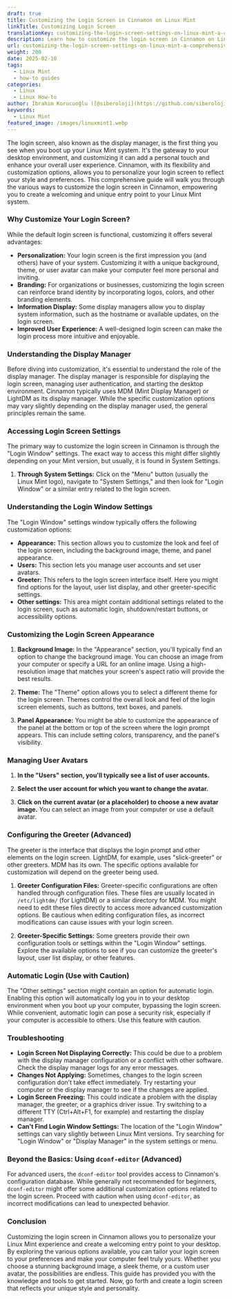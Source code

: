 ```yaml
---
draft: true
title: Customizing the Login Screen in Cinnamon on Linux Mint
linkTitle: Customizing Login Screen
translationKey: customizing-the-login-screen-settings-on-linux-mint-a-comprehensive-guide
description: Learn how to customize the login screen in Cinnamon on Linux Mint, a popular desktop environment for Linux users.
url: customizing-the-login-screen-settings-on-linux-mint-a-comprehensive-guide
weight: 200
date: 2025-02-10
tags:
  - Linux Mint
  - how-to guides
categories:
  - Linux
  - Linux How-to
author: İbrahim Korucuoğlu ([@siberoloji](https://github.com/siberoloji))
keywords:
  - Linux Mint
featured_image: /images/linuxmint1.webp
---
```

The login screen, also known as the display manager, is the first thing you see when you boot up your Linux Mint system. It's the gateway to your desktop environment, and customizing it can add a personal touch and enhance your overall user experience. Cinnamon, with its flexibility and customization options, allows you to personalize your login screen to reflect your style and preferences. This comprehensive guide will walk you through the various ways to customize the login screen in Cinnamon, empowering you to create a welcoming and unique entry point to your Linux Mint system.

### Why Customize Your Login Screen?

While the default login screen is functional, customizing it offers several advantages:

* **Personalization:** Your login screen is the first impression you (and others) have of your system. Customizing it with a unique background, theme, or user avatar can make your computer feel more personal and inviting.
* **Branding:** For organizations or businesses, customizing the login screen can reinforce brand identity by incorporating logos, colors, and other branding elements.
* **Information Display:** Some display managers allow you to display system information, such as the hostname or available updates, on the login screen.
* **Improved User Experience:** A well-designed login screen can make the login process more intuitive and enjoyable.

### Understanding the Display Manager

Before diving into customization, it's essential to understand the role of the display manager. The display manager is responsible for displaying the login screen, managing user authentication, and starting the desktop environment. Cinnamon typically uses MDM (Mint Display Manager) or LightDM as its display manager. While the specific customization options may vary slightly depending on the display manager used, the general principles remain the same.

### Accessing Login Screen Settings

The primary way to customize the login screen in Cinnamon is through the "Login Window" settings. The exact way to access this might differ slightly depending on your Mint version, but usually, it is found in System Settings.

1. **Through System Settings:** Click on the "Menu" button (usually the Linux Mint logo), navigate to "System Settings," and then look for "Login Window" or a similar entry related to the login screen.

### Understanding the Login Window Settings

The "Login Window" settings window typically offers the following customization options:

* **Appearance:** This section allows you to customize the look and feel of the login screen, including the background image, theme, and panel appearance.
* **Users:** This section lets you manage user accounts and set user avatars.
* **Greeter:** This refers to the login screen interface itself. Here you might find options for the layout, user list display, and other greeter-specific settings.
* **Other settings:** This area might contain additional settings related to the login screen, such as automatic login, shutdown/restart buttons, or accessibility options.

### Customizing the Login Screen Appearance

1. **Background Image:** In the "Appearance" section, you'll typically find an option to change the background image. You can choose an image from your computer or specify a URL for an online image. Using a high-resolution image that matches your screen's aspect ratio will provide the best results.

2. **Theme:** The "Theme" option allows you to select a different theme for the login screen. Themes control the overall look and feel of the login screen elements, such as buttons, text boxes, and panels.

3. **Panel Appearance:** You might be able to customize the appearance of the panel at the bottom or top of the screen where the login prompt appears. This can include setting colors, transparency, and the panel's visibility.

### Managing User Avatars

1. **In the "Users" section, you'll typically see a list of user accounts.**

2. **Select the user account for which you want to change the avatar.**

3. **Click on the current avatar (or a placeholder) to choose a new avatar image.** You can select an image from your computer or use a default avatar.

### Configuring the Greeter (Advanced)

The greeter is the interface that displays the login prompt and other elements on the login screen. LightDM, for example, uses "slick-greeter" or other greeters. MDM has its own. The specific options available for customization will depend on the greeter being used.

1. **Greeter Configuration Files:** Greeter-specific configurations are often handled through configuration files. These files are usually located in `/etc/lightdm/` (for LightDM) or a similar directory for MDM. You might need to edit these files directly to access more advanced customization options. Be cautious when editing configuration files, as incorrect modifications can cause issues with your login screen.

2. **Greeter-Specific Settings:** Some greeters provide their own configuration tools or settings within the "Login Window" settings. Explore the available options to see if you can customize the greeter's layout, user list display, or other features.

### Automatic Login (Use with Caution)

The "Other settings" section might contain an option for automatic login. Enabling this option will automatically log you in to your desktop environment when you boot up your computer, bypassing the login screen. While convenient, automatic login can pose a security risk, especially if your computer is accessible to others. Use this feature with caution.

### Troubleshooting

* **Login Screen Not Displaying Correctly:** This could be due to a problem with the display manager configuration or a conflict with other software. Check the display manager logs for any error messages.
* **Changes Not Applying:** Sometimes, changes to the login screen configuration don't take effect immediately. Try restarting your computer or the display manager to see if the changes are applied.
* **Login Screen Freezing:** This could indicate a problem with the display manager, the greeter, or a graphics driver issue. Try switching to a different TTY (Ctrl+Alt+F1, for example) and restarting the display manager.
* **Can't Find Login Window Settings:** The location of the "Login Window" settings can vary slightly between Linux Mint versions. Try searching for "Login Window" or "Display Manager" in the system settings or menu.

### Beyond the Basics: Using `dconf-editor` (Advanced)

For advanced users, the `dconf-editor` tool provides access to Cinnamon's configuration database. While generally not recommended for beginners, `dconf-editor` might offer some additional customization options related to the login screen. Proceed with caution when using `dconf-editor`, as incorrect modifications can lead to unexpected behavior.

### Conclusion

Customizing the login screen in Cinnamon allows you to personalize your Linux Mint experience and create a welcoming entry point to your desktop. By exploring the various options available, you can tailor your login screen to your preferences and make your computer feel truly yours. Whether you choose a stunning background image, a sleek theme, or a custom user avatar, the possibilities are endless. This guide has provided you with the knowledge and tools to get started. Now, go forth and create a login screen that reflects your unique style and personality.
